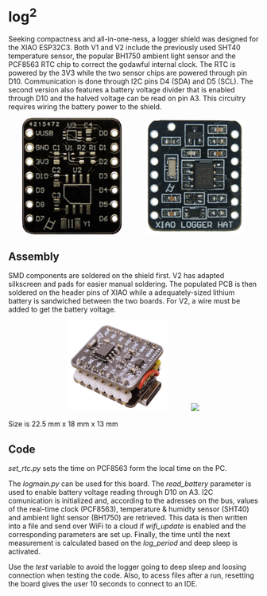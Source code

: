 # log<sup>2

Seeking compactness and all-in-one-ness, a logger shield was designed for the XIAO ESP32C3. Both V1 and V2 include the previously used SHT40 temperature sensor, the popular BH1750 ambient light sensor and the PCF8563 RTC chip to correct the godawful internal clock. The RTC is powered by the 3V3 while the two sensor chips are powered through pin D10. Communication is done through I2C pins D4 (SDA) and D5 (SCL). The second version also features a battery voltage divider that is enabled through D10 and the halved voltage can be read on pin A3. This circuitry requires wiring the battery power to the shield.

<p align="center">
  <img src="images/v1_front-nobg.png" width="200" />
  &nbsp;&nbsp;&nbsp;&nbsp;&nbsp;&nbsp;&nbsp;&nbsp;&nbsp;&nbsp;
  <img src="images/v2_assembled-nobg.png" width="200" />
</p>

## Assembly
SMD components are soldered on the shield first. V2 has adapted silkscreen and pads for easier manual soldering. The populated PCB is then soldered on the header pins of XIAO while a adequately-sized lithium battery is sandwiched between the two boards. For V2, a wire must be added to get the battery voltage.

<p align="center">
  <img src="images/v1_assembled.png" width="200" />
  &nbsp;&nbsp;&nbsp;&nbsp;&nbsp;&nbsp;&nbsp;&nbsp;&nbsp;&nbsp;
  <img src="images/v2_assembled.png" width="200" />
</p>

Size is 22.5 mm x 18 mm x 13 mm

## Code

*set_rtc.py* sets the time on PCF8563 form the local time on the PC.

The *logmain.py* can be used for this board. The *read_battery* parameter is used to enable battery voltage reading through D10 on A3. I2C comunication is initialized and, according to the adresses on the bus, values of the real-time clock (PCF8563), temperature & humidty sensor (SHT40) and ambient light sensor (BH1750) are retrieved. This data is then written into a file and send over WiFi to a cloud if *wifi_update* is enabled and the corresponding parameters are set up. Finally, the time until the next measurement is calculated based on the *log_period* and deep sleep is activated.

Use the *test* variable to avoid the logger going to deep sleep and loosing connection when testing the code. Also, to acess files after a run, resetting the board gives the user 10 seconds to connect to an IDE.





